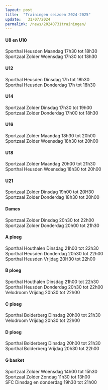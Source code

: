 ```yaml
---
layout: post
title:  "Trainingen seizoen 2024-2025"
update:   31/07/2024
permalink: /news/20240731trainingen/
---
```

#### U8 en U10
Sporthal Heusden      Maandag 17h30 tot 18h30  
Sportzaal Zolder      Woensdag 17h30 tot 18h30  

#### U12
Sporthal Heusden      Dinsdag 17h tot 18h30  
Sporthal Heusden      Donderdag 17h tot 18h30  

#### U14
Sportzaal  Zolder  		Dinsdag 17h30 tot 19h00  
Sportzaal  Zolder  		Donderdag 17h00 tot 18h30  

#### U16   
Sportzaal  Zolder 		Maandag 18h30 tot 20h00  
Sportzaal  Zolder 	  	Woensdag 18h30 tot 20h00  

#### U18   
Sportzaal  Zolder 		Maandag 20h00 tot 21h30  
Sporthal  Heusden 	  	Woensdag 18h30 tot 20h00  

#### U21
Sportzaal Zolder 		Dinsdag 19h00 tot 20H30  
Sportzaal Zolder 		Donderdag 18h30 tot 20h00  

#### Dames
Sportzaal Zolder 		Dinsdag 20h30 tot 22h00  
Sportzaal Zolder 		Donderdag 20h00 tot 21h30  

#### A ploeg 
Sporthal Houthalen 		Dinsdag 21h00 tot 22h30  
Sporthal Heusden  		Donderdag 20h30 tot 22h00  
Sporthal Heusden 	    	Vrijdag  20H30 tot 22h00  

#### B ploeg 
Sporthal Houthalen 		Dinsdag 21h00 tot 22h30  
Sporthal Heusden  		Donderdag 20h30 tot 22h00  
Velodroom               Vrijdag 20h30 tot 22h00  

#### C ploeg  
Sporthal Bolderberg  	Dinsdag 20h00 tot 21h30  
Velodroom               Vrijdag 20h30 tot 22h00  

#### D ploeg  
Sporthal Bolderberg  	Dinsdag 20h00 tot 21h30  
Sporthal Bolderberg    	Vrijdag 20h30 tot 22h00  

#### G basket   
Sportzaal Zolder 		Woensdag 14h00 tot 15h30  
Sportzaal Zolder 		Zondag 11h30 tot 13h00  
SFC 				      Dinsdag en donderdag 19h30 tot 21h00  
   
